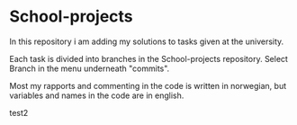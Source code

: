 # School-projects

In this repository i am adding my solutions to tasks given at the university.

Each task is divided into branches in the School-projects repository. Select Branch in the menu underneath "commits".

Most my rapports and commenting in the code is written in norwegian, but variables and names in the code are in english.

test2
